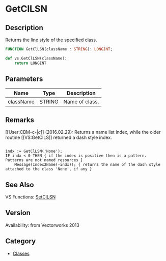 # GetClLSN

## Description
Returns the line style of the specified class.<BR>

```pascal
FUNCTION GetClLSN(className : STRING): LONGINT;
```

```python
def vs.GetClLSN(className):
    return LONGINT
```

## Parameters
|Name|Type|Description|
|---|---|---|
|className|STRING|Name of class.|

## Remarks
[[User:CBM-c-|_c_]] (2016.02.29): Returns a name list index, while the older routine [[VS:GetClLS]] returned a dash style index. 

<code lang="vs">
indx := GetClLSN('None');
IF indx < 0 THEN { if the index is positive then is a pattern. Patterns are not named resources }
	Message(Index2Name(-indx)); { returns the name of the dash style attached to the class 'None', if any }
</code>

## See Also
VS Functions:
[SetClLSN](SetClLSN.md)

## Version
Availability: from Vectorworks 2013

## Category
* [Classes](../Categories/Classes.md)
